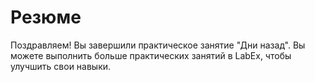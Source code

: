 # Резюме

Поздравляем! Вы завершили практическое занятие "Дни назад". Вы можете выполнить больше практических занятий в LabEx, чтобы улучшить свои навыки.
